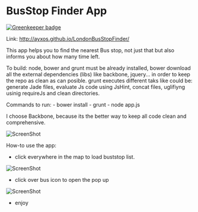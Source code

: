 BusStop Finder App
==================

[![Greenkeeper badge](https://badges.greenkeeper.io/ayxos/LondonBusStopFinder.svg)](https://greenkeeper.io/)

Link: http://ayxos.github.io/LondonBusStopFinder/

This app helps you to find the nearest Bus stop, not just that but also informs you about how many time left. 


To build: node, bower and grunt must be already installed, bower download all the external dependencies (libs) like backbone, jquery... in order to keep the repo as clean as can posible.
  grunt executes different taks like could be: generate Jade files, evaluate Js code using JsHint, concat files, uglifiyng usinig requireJs and clean directories.

  Commands to run:
    - bower install
    - grunt
    - node app.js

I choose Backbone, because its the better way to keep all code clean and comprehensive.

![ScreenShot](http://i60.tinypic.com/in74vc.png)


How-to use the app:

  - click everywhere in the map to load buststop list.

![ScreenShot](http://i58.tinypic.com/1z6cq44.png)

  - click over bus icon to open the pop up

![ScreenShot](http://i57.tinypic.com/11l4tav.png)

  - enjoy
